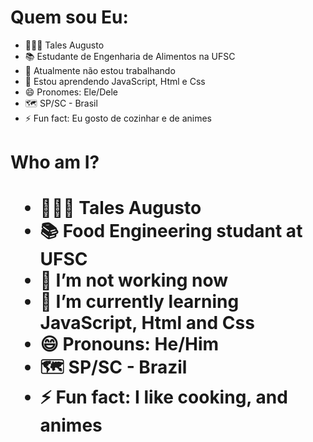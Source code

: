 
<h1>Quem sou Eu:</h1>

<div>
  
  - 🧔🏾‍♂️ Tales Augusto
  - 📚 Estudante de Engenharia de Alimentos na UFSC
  - 🔭 Atualmente não estou trabalhando
  - 🌱 Estou aprendendo JavaScript, Html e Css
  - 😄 Pronomes: Ele/Dele
  - 🗺️ SP/SC - Brasil
  - ⚡ Fun fact: Eu gosto de cozinhar e de animes
</div>

# 

<h1>Who am I?<h1>
  
<div>
  
  - 🧔🏾‍♂️ Tales Augusto
  - 📚 Food Engineering studant at UFSC
  - 🔭 I’m not working now
  - 🌱 I’m currently learning JavaScript, Html and Css
  - 😄 Pronouns: He/Him
  - 🗺️ SP/SC - Brazil
  - ⚡ Fun fact: I like cooking, and animes
</div>

